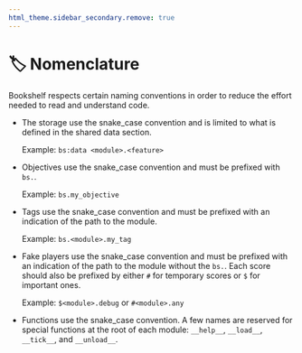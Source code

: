 ```yaml
---
html_theme.sidebar_secondary.remove: true
---
```


# 🏷️ Nomenclature

Bookshelf respects certain naming conventions in order to reduce the effort needed to read and understand code.

- The storage use the snake_case convention and is limited to what is defined in the shared data section.

  Example: `bs:data <module>.<feature>`
- Objectives use the snake_case convention and must be prefixed with `bs.`.

  Example: `bs.my_objective`
- Tags use the snake_case convention and must be prefixed with an indication of the path to the module.

  Example: `bs.<module>.my_tag`
- Fake players use the snake_case convention and must be prefixed with an indication of the path to the module without the `bs.`. Each score should also be prefixed by either `#` for temporary scores or `$` for important ones.

  Example: `$<module>.debug` or `#<module>.any`
- Functions use the snake_case convention. A few names are reserved for special functions at the root of each module: `__help__`, `__load__`, `__tick__`, and `__unload__`.
